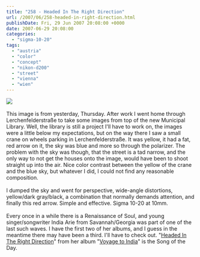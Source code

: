 ```yaml
---
title: "258 - Headed In The Right Direction"
url: /2007/06/258-headed-in-right-direction.html
publishDate: Fri, 29 Jun 2007 20:08:00 +0000
date: 2007-06-29 20:08:00
categories: 
  - "sigma-10-20"
tags: 
  - "austria"
  - "color"
  - "concept"
  - "nikon-d200"
  - "street"
  - "vienna"
  - "wien"
---
```

<a href="https://d25zfm9zpd7gm5.cloudfront.net/1200x1200/2007/20070628_182555_nx_ps.jpg"><img src="https://d25zfm9zpd7gm5.cloudfront.net/0600x0600/2007/20070628_182555_nx_ps.jpg"/></a><br/><br/>This image is from yesterday, Thursday. After work I went home through Lerchenfelderstraße to take some images from top of the new Municipal Library. Well, the library is still a project I'll have to work on, the images were a little below my expectations, but on the way there I saw a small crane on wheels parking in Lerchenfelderstraße. It was yellow, it had a fat, red arrow on it, the sky was blue and more so through the polarizer. The problem with the sky was though, that the street is a tad narrow, and the only way to not get the houses onto the image, would have been to shoot straight up into the air. Nice color contrast between the yellow of the crane and the blue sky, but whatever I did, I could not find any reasonable composition. <br/><br/>I dumped the sky and went for perspective, wide-angle distortions, yellow/dark gray/black, a combination that normally demands attention, and finally this red arrow. Simple and effective. Sigma 10-20 at 10mm.<br/><br/>Every once in a while there is a Renaissance of Soul, and young singer/songwriter India Arie from Savannah/Georgia was part of one of the last such waves. I have the first two of her albums, and I guess in the meantime there may have been a third. I'll have to check out. "<a href="http://www.lyricsfreak.com/i/india+arie/headed+in+the+right+direction_20067245.html" target="_blank">Headed In The Right Direction</a>" from her album "<a href="http://www.amazon.com/Voyage-India-Arie/dp/B00006ISBT" target="_blank">Voyage to India</a>" is the Song of the Day.
